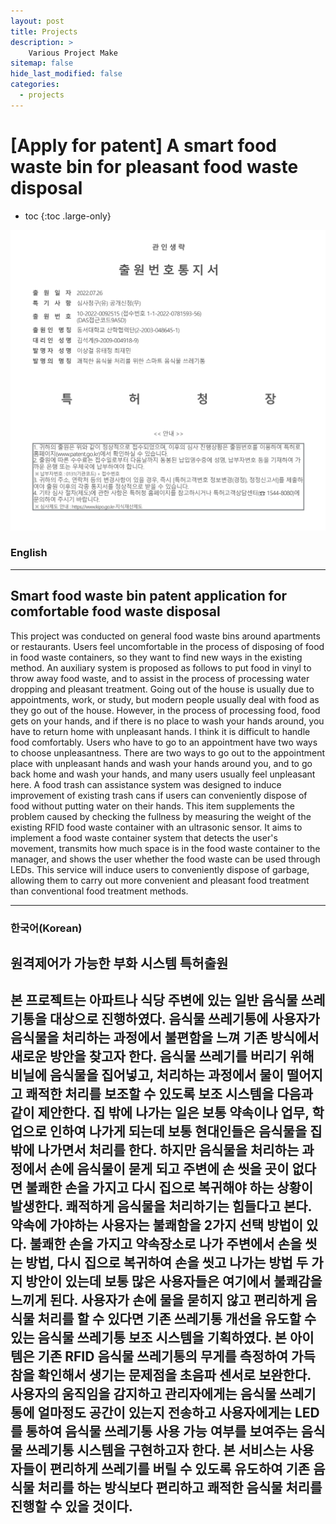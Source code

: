 ```yaml
---
layout: post
title: Projects
description: >
    Various Project Make
sitemap: false
hide_last_modified: false
categories:
  - projects
---
```


# [Apply for patent] A smart food waste bin for pleasant food waste disposal

* toc
{:toc .large-only}

![screenshot](/assets/img/blog/smartgarbage.png)
### English
---
## Smart food waste bin patent application for comfortable food waste disposal

  This project was conducted on general food waste bins around apartments or restaurants. Users feel uncomfortable in the process of disposing of food in food waste containers, so they want to find new ways in the existing method. An auxiliary system is proposed as follows to put food in vinyl to throw away food waste, and to assist in the process of processing water dropping and pleasant treatment. Going out of the house is usually due to appointments, work, or study, but modern people usually deal with food as they go out of the house. However, in the process of processing food, food gets on your hands, and if there is no place to wash your hands around, you have to return home with unpleasant hands. I think it is difficult to handle food comfortably. Users who have to go to an appointment have two ways to choose unpleasantness. There are two ways to go out to the appointment place with unpleasant hands and wash your hands around you, and to go back home and wash your hands, and many users usually feel unpleasant here. A food trash can assistance system was designed to induce improvement of existing trash cans if users can conveniently dispose of food without putting water on their hands. This item supplements the problem caused by checking the fullness by measuring the weight of the existing RFID food waste container with an ultrasonic sensor. It aims to implement a food waste container system that detects the user's movement, transmits how much space is in the food waste container to the manager, and shows the user whether the food waste can be used through LEDs. This service will induce users to conveniently dispose of garbage, allowing them to carry out more convenient and pleasant food treatment than conventional food treatment methods.

---

### 한국어(Korean)
## 원격제어가 가능한 부화 시스템 특허출원
  
   본 프로젝트는 아파트나 식당 주변에 있는 일반 음식물 쓰레기통을 대상으로 진행하였다. 음식물 쓰레기통에 사용자가 음식물을 처리하는 과정에서 불편함을 느껴 기존 방식에서 새로운 방안을 찾고자 한다. 음식물 쓰레기를 버리기 위해 비닐에 음식물을 집어넣고, 처리하는 과정에서 물이 떨어지고 쾌적한 처리를 보조할 수 있도록 보조 시스템을 다음과 같이 제안한다. 집 밖에 나가는 일은 보통 약속이나 업무, 학업으로 인하여 나가게 되는데 보통 현대인들은 음식물을 집 밖에 나가면서 처리를 한다. 하지만 음식물을 처리하는 과정에서 손에 음식물이 묻게 되고 주변에 손 씻을 곳이 없다면 불쾌한 손을 가지고 다시 집으로 복귀해야 하는 상황이 발생한다. 쾌적하게 음식물을 처리하기는 힘들다고 본다. 약속에 가야하는 사용자는 불쾌함을 2가지 선택 방법이 있다. 불쾌한 손을 가지고 약속장소로 나가 주변에서 손을 씻는 방법, 다시 집으로 복귀하여 손을 씻고 나가는 방법 두 가지 방안이 있는데 보통 많은 사용자들은 여기에서 불쾌감을 느끼게 된다. 사용자가 손에 물을 묻히지 않고 편리하게 음식물 처리를 할 수 있다면 기존 쓰레기통 개선을 유도할 수 있는 음식물 쓰레기통 보조 시스템을 기획하였다. 본 아이템은 기존 RFID 음식물 쓰레기통의 무게를 측정하여 가득참을 확인해서 생기는 문제점을 초음파 센서로 보완한다. 사용자의 움직임을 감지하고 관리자에게는 음식물 쓰레기통에 얼마정도 공간이 있는지 전송하고 사용자에게는 LED를 통하여 음식물 쓰레기통 사용 가능 여부를 보여주는 음식물 쓰레기통 시스템을 구현하고자 한다. 본 서비스는 사용자들이 편리하게 쓰레기를 버릴 수 있도록 유도하여 기존 음식물 처리를 하는 방식보다 편리하고 쾌적한 음식물 처리를 진행할 수 있을 것이다.
---